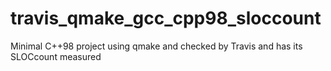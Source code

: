 # travis_qmake_gcc_cpp98_sloccount
Minimal C++98 project using qmake and checked by Travis and has its SLOCcount measured
